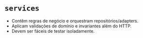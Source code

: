 # `services`

- Contêm regras de negócio e orquestram repositórios/adapters.
- Aplicam validações de domínio e invariantes além do HTTP.
- Devem ser fáceis de testar isoladamente.
